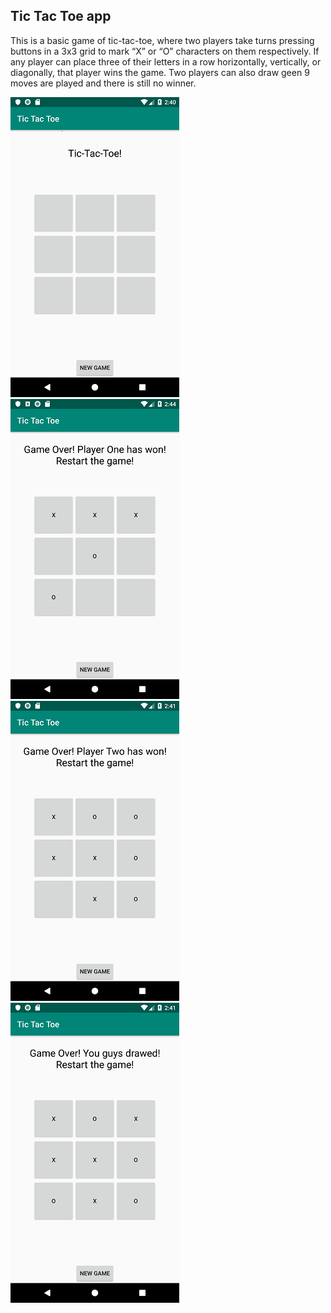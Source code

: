 ## Tic Tac Toe app

This is a basic game of tic-tac-toe, where two players take turns pressing buttons in a 3x3 grid to mark “X” or “O” characters on them respectively. If any player can place three of their letters in a row horizontally, vertically, or diagonally, that player wins the game. Two players can also draw geen 9 moves are played and there is still no winner.


![](https://github.com/Huikie/Tic_Tac_Toe/blob/master/doc/begin.png)
![](https://github.com/Huikie/Tic_Tac_Toe/blob/master/doc/player_one.png)
![](https://github.com/Huikie/Tic_Tac_Toe/blob/master/doc/player_two.png)
![](https://github.com/Huikie/Tic_Tac_Toe/blob/master/doc/draw.png)
